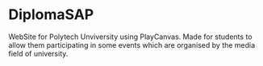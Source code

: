 # DiplomaSAP
WebSite for Polytech Unviversity using PlayCanvas.
Made for students to allow them participating in some events which are organised by the media field of university.
